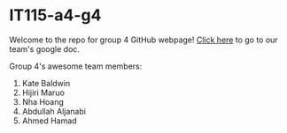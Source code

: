 # IT115-a4-g4
Welcome to the repo for group 4 GitHub webpage! [Click here](https://docs.google.com/document/d/1ty8ltxF0TtP-FZj2DgzPTGcM1MFpVTwT-kIqzSo3wrk/edit?usp=sharing) to go to our team's google doc.

Group 4's awesome team members:
1. Kate Baldwin
2. Hijiri Maruo
3. Nha Hoang
4. Abdullah Aljanabi
5. Ahmed Hamad

